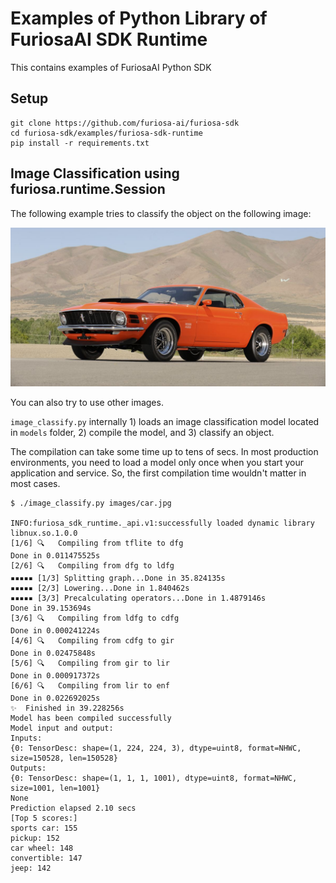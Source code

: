 # Examples of Python Library of FuriosaAI SDK Runtime

This contains examples of FuriosaAI Python SDK

## Setup
```
git clone https://github.com/furiosa-ai/furiosa-sdk
cd furiosa-sdk/examples/furiosa-sdk-runtime
pip install -r requirements.txt
```

## Image Classification using furiosa.runtime.Session

The following example tries to classify the object on the following image:

![A Car](images/car.jpg)

You can also try to use other images. 

`image_classify.py` internally 1) loads an image classification model located in `models` folder, 2) compile the model, and 3) classify an object.

The compilation can take some time up to tens of secs.
In most production environments, you need to load a model only once
when you start your application and service. So, the first compilation time wouldn't matter in most cases.

```
$ ./image_classify.py images/car.jpg

INFO:furiosa_sdk_runtime._api.v1:successfully loaded dynamic library libnux.so.1.0.0
[1/6] 🔍   Compiling from tflite to dfg
Done in 0.011475525s
[2/6] 🔍   Compiling from dfg to ldfg
▪▪▪▪▪ [1/3] Splitting graph...Done in 35.824135s
▪▪▪▪▪ [2/3] Lowering...Done in 1.840462s
▪▪▪▪▪ [3/3] Precalculating operators...Done in 1.4879146s
Done in 39.153694s
[3/6] 🔍   Compiling from ldfg to cdfg
Done in 0.000241224s
[4/6] 🔍   Compiling from cdfg to gir
Done in 0.02475848s
[5/6] 🔍   Compiling from gir to lir
Done in 0.000917372s
[6/6] 🔍   Compiling from lir to enf
Done in 0.022692025s
✨  Finished in 39.228256s
Model has been compiled successfully
Model input and output:
Inputs:
{0: TensorDesc: shape=(1, 224, 224, 3), dtype=uint8, format=NHWC, size=150528, len=150528}
Outputs:
{0: TensorDesc: shape=(1, 1, 1, 1001), dtype=uint8, format=NHWC, size=1001, len=1001}
None
Prediction elapsed 2.10 secs
[Top 5 scores:]
sports car: 155
pickup: 152
car wheel: 148
convertible: 147
jeep: 142
```
